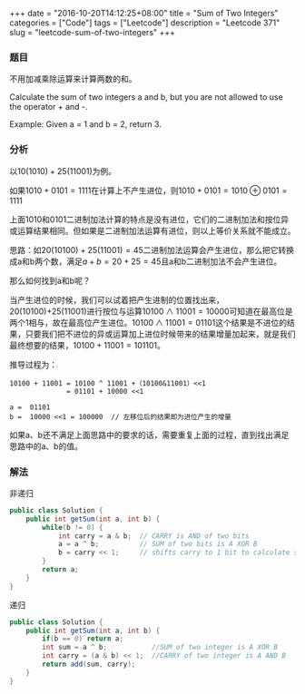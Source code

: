 +++
date = "2016-10-20T14:12:25+08:00"
title = "Sum of Two Integers"
categories = ["Code"]
tags = ["Leetcode"]
description = "Leetcode 371"
slug = "leetcode-sum-of-two-integers"
+++

### 题目

不用加减乘除运算来计算两数的和。

Calculate the sum of two integers a and b, but you are not allowed to use the operator + and -.

Example:
Given a = 1 and b = 2, return 3.

### 分析

以$10(1010) + 25(11001)$为例。

如果$1010 + 0101 = 1111$在计算上不产生进位，则$1010 + 0101 = 1010 \oplus 0101 = 1111$

上面1010和0101二进制加法计算的特点是没有进位，它们的二进制加法和按位异或运算结果相同。但如果是二进制加法运算有进位，则以上等价关系就不能成立。
 
思路：如$20(10100) + 25(11001) = 45$二进制加法运算会产生进位，那么把它转换成a和b两个数，满足$a + b = 20 + 25 = 45$且a和b二进制加法不会产生进位。
 
那么如何找到a和b呢？

当产生进位的时候，我们可以试着把产生进制的位置找出来，20(10100)+25(11001)进行按位与运算$10100 \land 11001 = 10000$可知道在最高位是两个1相与，故在最高位产生进位。$10100 \land 11001 = 01101$这个结果是不进位的结果，只要我们把不进位的异或运算加上进位时候带来的结果增量加起来，就是我们最终想要的结果，$10100 + 11001 = 101101$。

推导过程为：

```console
10100 + 11001 = 10100 ^ 11001 +（10100&11001）<<1
              = 01101 + 10000 <<1

a =  01101
b =  10000 <<1 = 100000  // 左移位后的结果即为进位产生的增量
```

如果a、b还不满足上面思路中的要求的话，需要重复上面的过程，直到找出满足思路中的a、b的值。

### 解法

非递归

```java
public class Solution {
    public int getSum(int a, int b) {
        while(b != 0) {
            int carry = a & b;  // CARRY is AND of two bits
            a = a ^ b;          // SUM of two bits is A XOR B
            b = carry << 1;     // shifts carry to 1 bit to calculate sum
        }
        return a;
    }
}
```

递归

```java
public class Solution {
    public int getSum(int a, int b) {
        if(b == 0) return a;
        int sum = a ^ b;           //SUM of two integer is A XOR B
        int carry = (a & b) << 1;  //CARRY of two integer is A AND B
        return add(sum, carry);
    }
}
```
